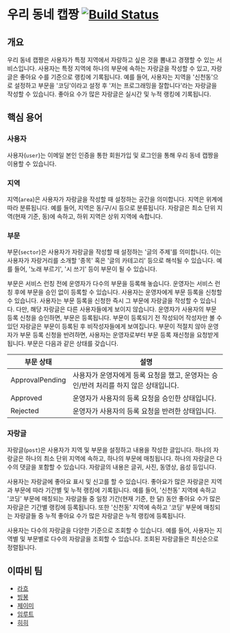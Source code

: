 # 우리 동네 캡짱 [![Build Status](https://travis-ci.org/woowacourse-teams/2020-legeno-around-here.svg?branch=develop)](https://travis-ci.org/woowacourse-teams/2020-legeno-around-here)

## 개요

우리 동네 캡짱은 사용자가 특정 지역에서 자랑하고 싶은 것을 뽐내고 경쟁할 수 있는 서비스입니다. 사용자는 특정 지역에 하나의 부문에 속하는 자랑글을 작성할 수 있고, 자랑글은 좋아요 수를 기준으로 랭킹에 기록됩니다. 예를 들어, 사용자는 지역을 '신천동'으로 설정하고 부문을 '코딩'이라고 설정 후 '저는 프로그래밍을 잘합니다'라는 자랑글을 작성할 수 있습니다. 좋아요 수가 많은 자랑글은 실시간 및 누적 랭킹에 기록됩니다.

## 핵심 용어

### 사용자

사용자(`user`)는 이메일 본인 인증을 통한 회원가입 및 로그인을 통해 우리 동네 캡짱을 이용할 수 있습니다.

### 지역

지역(`area`)은 사용자가 자랑글을 작성할 때 설정하는 공간을 의미합니다. 지역은 위계에 따라 분류됩니다. 예를 들어, 지역은 동/구/시 등으로 분류됩니다. 자랑글은 최소 단위 지역(현재 기준, 동)에 속하고, 하위 지역은 상위 지역에 속합니다.

### 부문

부문(`sector`)은 사용자가 자랑글을 작성할 때 설정하는 '글의 주제'를 의미합니다. 이는 사용자가 자랑거리를 소개할 '종목' 혹은 '글의 카테고리' 등으로 해석될 수 있습니다. 예를 들어, '노래 부르기', '시 쓰기' 등이 부문이 될 수 있습니다.

부문은 서비스 런칭 전에 운영자가 다수의 부문을 등록해 놓습니다. 운영자는 서비스 런칭 후에 부문을 승인 없이 등록할 수 있습니다. 사용자는 운영자에게 부문 등록을 신청할 수 있습니다. 사용자는 부문 등록을 신청한 즉시 그 부문에 자랑글을 작성할 수 있습니다. 다만, 해당 자랑글은 다른 사용자들에게 보이지 않습니다. 운영자가 사용자의 부문 등록 신청을 승인하면, 부문은 등록됩니다. 부문이 등록되기 전 작성되어 작성자만 볼 수 있던 자랑글은 부문이 등록된 후 비작성자들에게 보여집니다. 부문이 적절치 않아 운영자가 부문 등록 신청을 반려하면, 사용자는 운영자로부터 부문 등록 재신청을 요청받게 됩니다. 부문은 다음과 같은 상태를 갖습니다.

| 부문 상태       | 설명                                                         |
| --------------- | ------------------------------------------------------------ |
| ApprovalPending | 사용자가 운영자에게 등록 요청을 했고, 운영자는 승인/반려 처리를 하지 않은 상태입니다. |
| Approved        | 운영자가 사용자의 등록 요청을 승인한 상태입니다.             |
| Rejected        | 운영자가 사용자의 등록 요청을 반려한 상태입니다.             |

### 자랑글

자랑글(`post`)은 사용자가 지역 및 부문을 설정하고 내용을 작성한 글입니다. 하나의 자랑글은 하나의 최소 단위 지역에 속하고, 하나의 부문에 매칭됩니다. 하나의 자랑글은 다수의 댓글을 포함할 수 있습니다. 자랑글의 내용은 글귀, 사진, 동영상, 음성 등입니다. 

사용자는 자랑글에 좋아요 표시 및 신고를 할 수 있습니다. 좋아요가 많은 자랑글은 지역과 부문에 따라 기간별 및 누적 랭킹에 기록됩니다. 예를 들어, '신천동' 지역에 속하고 '코딩' 부문에 매칭되는 자랑글들 중 일정 기간(현재 기준, 한 달) 동안 좋아요 수가 많은 자랑글은 기간별 랭킹에 등록됩니다. 또한 '신천동' 지역에 속하고 '코딩' 부문에 매칭되는 자랑글들 중 누적 좋아요 수가 많은 자랑글은 누적 랭킹에 등록됩니다. 

사용자는 다수의 자랑글을 다양한 기준으로 조회할 수 있습니다. 예를 들어, 사용자는 지역별 및 부문별로 다수의 자랑글을 조회할 수 있습니다. 조회된 자랑글들은 최신순으로 정렬됩니다.

## 이따비 팀

- [라흐](https://github.com/Hamliet)
- [빙봉](https://github.com/aegis1920)
- [제이미](https://github.com/jamie9504)
- [임루트](https://github.com/ihoph)
- [히히](https://github.com/yelimkim98)